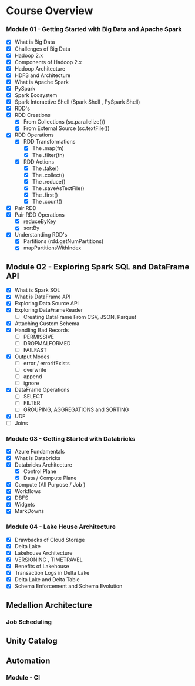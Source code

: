 # Course Overview

### Module 01 - Getting Started with Big Data and Apache Spark

- [x] What is Big Data
- [x] Challenges of Big Data
- [x] Hadoop 2.x 
- [x] Components of Hadoop 2.x
- [x] Hadoop Architecture
- [x] HDFS and Architecture
- [x] What is Apache Spark
- [x] PySpark
- [x] Spark Ecosystem
- [x] Spark Interactive Shell (Spark Shell , PySpark Shell)
- [x] RDD's
- [x] RDD Creations
  - [x] From Collections (sc.parallelize())
  - [x] From External Source (sc.textFile())
- [x] RDD Operations
  - [x] RDD Transformations
    - [x] The .map(fn)
    - [x] The .filter(fn)
  - [x] RDD Actions
    - [x] The .take()
    - [x] The .collect()
    - [x] The .reduce()
    - [x] The .saveAsTextFile()
    - [x] The .first()
    - [x] The .count()
- [x] Pair RDD
- [x] Pair RDD Operations
  - [x] reduceByKey
  - [x] sortBy
- [x] Understanding RDD's
  - [x] Partitions (rdd.getNumPartitions)
  - [x] mapPartitionsWithIndex

## Module 02 - Exploring Spark SQL and DataFrame API

- [x] What is Spark SQL
- [x] What is DataFrame API
- [x] Exploring Data Source API
- [x] Exploring DataFrameReader
  - [ ] Creating DataFrame From CSV, JSON, Parquet
- [x] Attaching Custom Schema
- [x] Handling Bad Records
  - [ ] PERMISSIVE
  - [ ] DROPMALFORMED
  - [ ] FAILFAST
- [x] Output Modes
  - [ ] error / errorIfExists
  - [ ] overwrite
  - [ ] append
  - [ ] ignore
- [x] DataFrame Operations
  - [ ] SELECT
  - [ ] FILTER
  - [ ] GROUPING, AGGREGATIONS and SORTING
- [x] UDF
- [ ] Joins

### Module 03 - Getting Started with Databricks

- [x] Azure Fundamentals
- [x] What is Databricks
- [x] Databricks Architecture
  - [x] Control Plane
  - [x] Data / Compute Plane
- [x] Compute (All Purpose / Job )
- [x] Workflows
- [x] DBFS
- [x] Widgets
- [x] MarkDowns

### Module 04 - Lake House Architecture

- [x] Drawbacks of Cloud Storage
- [x] Delta Lake
- [x] Lakehouse Architecture
- [x] VERSIONING , TIMETRAVEL
- [x] Benefits of Lakehouse
- [x] Transaction Logs in Delta Lake
- [x] Delta Lake and Delta Table
- [x] Schema Enforcement and Schema Evolution

## Medallion Architecture

### Job Scheduling

## Unity Catalog

## Automation 

### Module - CI